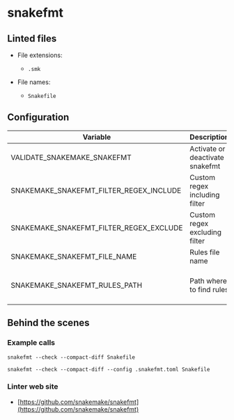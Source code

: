 <!-- markdownlint-disable MD033 MD041 -->
<!-- Generated by .automation/build.py, please do not update manually -->
# snakefmt

## Linted files

- File extensions:
  - `.smk`

- File names:
  - `Snakefile`

## Configuration

| Variable | Description | Default value |
| ----------------- | -------------- | -------------- |
| VALIDATE_SNAKEMAKE_SNAKEFMT | Activate or deactivate snakefmt | `true` |
| SNAKEMAKE_SNAKEFMT_FILTER_REGEX_INCLUDE | Custom regex including filter |  |
| SNAKEMAKE_SNAKEFMT_FILTER_REGEX_EXCLUDE | Custom regex excluding filter |  |
| SNAKEMAKE_SNAKEFMT_FILE_NAME | Rules file name | `.snakefmt.toml` |
| SNAKEMAKE_SNAKEFMT_RULES_PATH | Path where to find rules | Workspace folder, then super-linter default rules |

## Behind the scenes

### Example calls

```shell
snakefmt --check --compact-diff Snakefile
```

```shell
snakefmt --check --compact-diff --config .snakefmt.toml Snakefile
```

### Linter web site
- [https://github.com/snakemake/snakefmt](https://github.com/snakemake/snakefmt)

